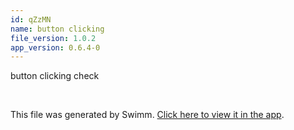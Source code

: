```yaml
---
id: qZzMN
name: button clicking
file_version: 1.0.2
app_version: 0.6.4-0
---
```


button clicking check

<br/>

This file was generated by Swimm. [Click here to view it in the app](http://localhost:5000/repos/Z2l0aHViJTNBJTNBc3Rva2Utd2VhdGhlciUzQSUzQUFkZGllQ29oZW4=/docs/qZzMN).